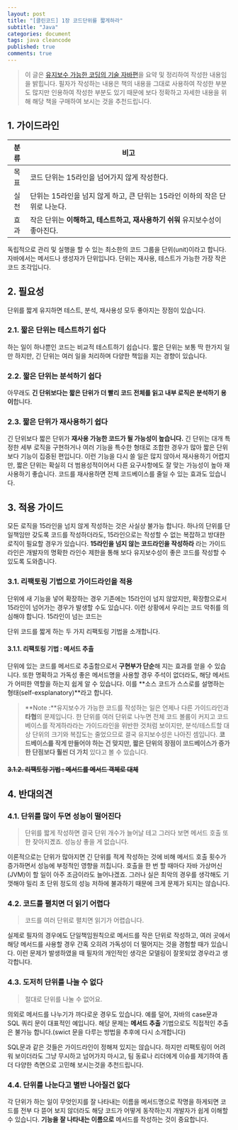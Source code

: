 ```yaml
---
layout: post
title: "[클린코드] 1장 코드단위를 짧게하라"
subtitle: "Java"
categories: document
tags: java cleancode
published: true
comments: true
---
```




> 이 글은 [유지보수 가능한 코딩의 기술 자바편](http://www.aladin.co.kr/shop/wproduct.aspx?ItemId=98546964)을 요약 및 정리하여 작성한 내용임을 밝힙니다. 필자가 작성하는 내용은 책의 내용을 그대로 사용하여 작성한 부분도 많지만 인용하여 작성한 부분도 있기 때문에 보다 정확하고 자세한 내용을 위해 해당 책을 구매하여 보시는 것을 추천드립니다.



## 1. 가이드라인

| 분류 | 비고                                                         |
| :--: | ------------------------------------------------------------ |
| 목표 | 코드 단위는 15라인을 넘어가지 않게 작성한다.                 |
| 실천 | 단위는 15라인을 넘지 않게 하고, 큰 단위는 15라인 이하의 작은 단위로 나눈다. |
| 효과 | 작은 단위는 **이해하고, 테스트하고, 재사용하기 쉬워** 유지보수성이 좋아진다. |

독립적으로 관리 및 실행을 할 수 있는 최소한의 코드 그룹을 단위(unit)이라고 합니다. 자바에서는 메서드나 생성자가 단위입니다. 단위는 재사용, 테스트가 가능한 가장 작은 코드 조각입니다.



## 2. 필요성

단위를 짧게 유지하면 테스트, 분석, 재사용성 모두 좋아지는 장점이 있습니다.



### 2.1. 짧은 단위는 테스트하기 쉽다

하는 일이 하나뿐인 코드는 비교적 테스트하기 쉽습니다. 짧은 단위는 보통 딱 한가지 일만 하지만, 긴 단위는 여러 일을 처리하며 다양한 책임을 지는 경향이 있습니다.



### 2.2. 짧은 단위는 분석하기 쉽다

아무래도 **긴 단위보다는 짧은 단위가 더 빨리 코드 전체를 읽고 내부 로직은 분석하기 용이**합니다.



### 2.3. 짧은 단위가 재사용하기 쉽다

긴 단위보다 짧은 단위가 **재사용 가능한 코드가 될 가능성이 높습니다.** 긴 단위는 대개 특정한 세부 로직을 구현하거나 여러 기능을 특수한 형태로 조합한 경우가 많아 짧은 단위보다 기능이 집중된 편입니다. 이런 기능을 다시 쓸 일은 많지 않아서 재사용하기 어렵지만, 짧은 단위는 확실히 더 범용성적이어서 다른 요구사항에도 잘 맞는 가능성이 높아 재사용하기 좋습니다. 코드를 재사용하면 전체 코드베이스를 줄일 수 있는 효과도 있습니다.



## 3. 적용 가이드

모든 로직을 15라인을 넘지 않게 작성하는 것은 사실상 불가능 합니다. 하나의 단위를 단일책임만 갖도록 코드를 작성하더라도, 15라인으로는 작성할 수 없는 복잡하고 방대한 로직이 필요할 경우가 있습니다. **15라인을 넘지 않는 코드라인을 작성하라** 라는 가이드라인은 개발자의 명확한 라인수 제한을 통해 보다 유지보수성이 좋은 코드를 작성할 수 있도록 도와줍니다.



### 3.1. 리팩토링 기법으로 가이드라인을 적용

단위에 새 기능을 넣어 확장하는 경우 기존에는 15라인이 넘지 않았지만, 확장함으로서 15라인이 넘어가는 경우가 발생할 수도 있습니다. 이런 상황에서 우리는 코드 악취를 의심해야 합니다. 15라인이 넘는 코드는 

단위 코드를 짧게 하는 두 가지 리팩토링 기법을 소개합니다.

#### 3.1.1. 리팩토링 기법 : 메서드 추출

단위에 있는 코드를 메서드로 추출함으로서 **구현부가 단순**해 지는 효과를 얻을 수 있습니다. 또한 명확하고 가독성 좋은 메서드명을 사용할 경우 주석이 없더라도, 해당 메서드가 어떠한 역할을 하는지 쉽게 알 수 있습니다. 이를 **소스 코드가 스스로를 설명하는 형태(self-exsplanatory)**라고 합니다.



> **Note :**유지보수가 가능한 코드를 작성하는 일은 언제나 다른 가이드라인과 **타협**의 문제입니다. 한 단위를 여러 단위로 나누면 전체 코드 볼륨이 커지고 코드베이스를 작게하라라는 가이드라인을 위반한 것처럼 보이지만, 분석/테스트할 대상 단위의 크기와 복잡도는 줄었으므로 결국 유지보수성은 나아진 셈입니다. **코드베이스를 작게 만들어야 하는 건 맞지만, 짧은 단위의 장점이 코드베이스가 증가한 단점보다 훨씬 더 가치** 있다고 볼 수 있습니다.



#### ~~3.1.2. 리팩토링 기법 : 메서드를 메서드 객체로 대체~~



## 4. 반대의견

### 4.1. 단위를 많이 두면 성능이 떨어진다

> 단위를 짧게 작성하면 결국 단위 개수가 늘어날 테고 그러다 보면 메서드 호출 또한 잦아지곘죠. 성능상 좋을 게 없습니다.

이론적으로는 단위가 많아지면 긴 단위를 적게 작성하는 것에 비해 메서드 호출 횟수가 증가하면서 성능에 부정적인 영향을 끼칩니다. 호출을 한 번 할 때마다 자바 가상머신(JVM)이 할 일이 아주 조금이라도 늘어나겠죠. 그러나 실은 최악의 경우를 생각해도 기껏해야 밀리 초 단위 정도의 성능 저하에 불과하기 때문에 크게 문제가 되지는 않습니다.



### 4.2. 코드를 펼치면 더 읽기 어렵다

> 코드를 여러 단위로 펼치면 읽기가 어렵습니다.

실제로 필자의  경우에도 단일책임원칙으로 메서드를 작은 단위로 작성하고, 여러 곳에서 해당 메서드를 사용할 경우 간혹 오히려 가독성이 더 떨어지는 것을 경험할 때가 있습니다. 이런 문제가 발생하였을 때 필자의 개인적인 생각은 모델링이 잘못되었 경우라고 생각합니다.



### 4.3. 도저히 단위를 나눌 수 없다

> 절대로 단위를 나눌 수 없어요.

의외로 메서드를 나누기가 까다로운 경우도 있습니다. 예를 덜어, 자바의 case문과 SQL 쿼리 문이 대표적인 예입니다. 해당 문제는 **메서드 추출** 기법으로도 직접적인 추출은 불가능 합니다.(swict 문을 다루는 방법을 추후에 다시 소개합니다)

SQL문과 같은 것들은 가이드라인이 정해져 있지는 않습니다. 하지만 리팩토링이 어려워 보이더라도 그냥 무시하고 넘어가지 마시고, 팀 동료나 리더에게 이슈를 제기하여 좀 더 다양한 측면으로 고민해 보시는것을 추천드립니다.



### 4.4. 단위를 나눈다고 별반 나아질건 없다

각 단위가 하는 일이 무엇인지를 잘 나타내는 이름을 메서드명으로 작명을 하게되면 코드를 전부 다 뜯어 보지 않더라도 해당 코드가 어떻게 동작하는지 개발자가 쉽게 이해할 수 있습니다. **기능을 잘 나타내는 이름으로** 메서드를 작성하는 것이 중요합니다.